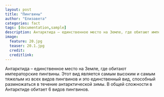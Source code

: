 ```yaml
---
layout: post
title: "Пингвины"
author: "Елизавета"
categories: fact
tags: [documentation,sample]
description: Антарктида – единственное место на Земле, где обитают императорские пингвины.
image:
  feature: 20.jpg
  teaser: 20.1.jpg
  credit:
  creditlink:
---
```


Антарктида – единственное место на Земле, где обитают императорские пингвины. Этот вид является самым высоким и самым тяжелым из всех видов пингвинов и это единственный вид, способный размножаться в течение антарктической зимы. В общей сложности в Антарктиде обитает 6 видов пингвинов.